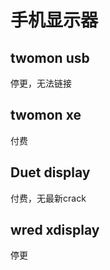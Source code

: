 
# 手机显示器

## twomon usb

停更，无法链接

## twomon xe

付费

## Duet display

付费，无最新crack

## wred xdisplay

停更
